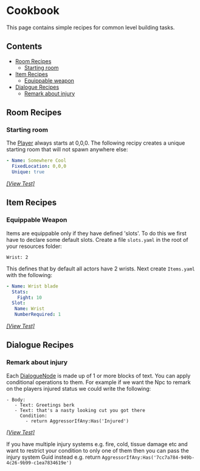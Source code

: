 # Cookbook

This page contains simple recipes for common level building tasks.

## Contents

- [Room Recipes](#room-recipes)
  - [Starting room](#starting-room)
- [Item Recipes](#item-recipes)
  - [Equippable weapon](#equippable-weapon)
- [Dialogue Recipes](#dialogue-recipes)
  - [Remark about injury](#remark-about-injury)
## Room Recipes

### Starting room
The [Player] always starts at 0,0,0.  The following recipy creates a unique starting room that will not spawn anywhere else:

```yaml
- Name: Somewhere Cool
  FixedLocation: 0,0,0
  Unique: true
```
_[[View Test]](./Tests/Cookbook/StartingRoom.cs)_

## Item Recipes

### Equippable Weapon

Items are equippable only if they have defined 'slots'.  To do this we first have to declare some default slots.  Create a file `slots.yaml` in the root of your resources folder:

```
Wrist: 2
```

This defines that by default all actors have 2 wrists.  Next create `Items.yaml` with the following:

```yaml
- Name: Wrist blade
  Stats:
    Fight: 10
  Slot:
   Name: Wrist
   NumberRequired: 1
```
_[[View Test]](./Tests/Cookbook/EquippableWeapon.cs)_


## Dialogue Recipes

### Remark about injury

Each [DialogueNode] is made up of 1 or more blocks of text.  You can apply conditional operations to them.  For example if we want the Npc to remark on the players injured status we could write the following:

```
- Body: 
   - Text: Greetings berk
   - Text: that's a nasty looking cut you got there
     Condition: 
       - return AggressorIfAny:Has('Injured')
```
_[[View Test]](./Tests/Cookbook/RemarkAboutInjury.cs)_

If you have multiple injury systems e.g. fire, cold, tissue damage etc and want to restrict your condition to only one of them then you can pass the injury system Guid instead e.g. return `AggressorIfAny:Has('7cc7a784-949b-4c26-9b99-c1ea7834619e')`



[DialogueNode]: ./src/Dialogues/DialogueNode.cs
[Player]: ./src/Actors/You.cs
 
